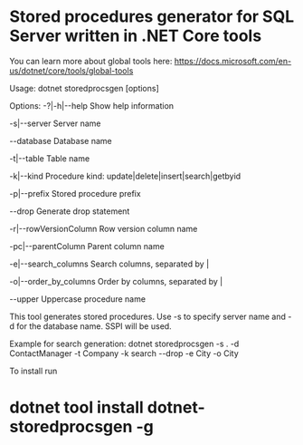 # Stored procedures generator for SQL Server written in .NET Core tools
You can learn more about global tools here: 
https://docs.microsoft.com/en-us/dotnet/core/tools/global-tools

Usage: dotnet storedprocsgen [options]

Options:
  -?|-h|--help           Show help information

  -s|--server            Server name

  --database             Database name

  -t|--table             Table name

  -k|--kind              Procedure kind: update|delete|insert|search|getbyid

  -p|--prefix            Stored procedure prefix

  --drop                 Generate drop statement

  -r|--rowVersionColumn  Row version column name
  
  -pc|--parentColumn	 Parent column name

  -e|--search_columns    Search columns, separated by |

  -o|--order_by_columns  Order by columns, separated by |
  
  --upper                Uppercase procedure name


This tool generates stored procedures.  Use -s to specify server name and -d for the database name.
 SSPI will be used.

Example for search generation:
 dotnet storedprocsgen  -s . -d ContactManager -t Company -k search --drop -e City -o City


To install run 
# dotnet tool install dotnet-storedprocsgen -g
